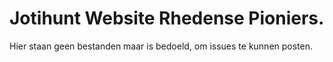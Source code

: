 
# Jotihunt Website Rhedense Pioniers.

Hier staan geen bestanden maar is bedoeld, om issues te kunnen posten.

